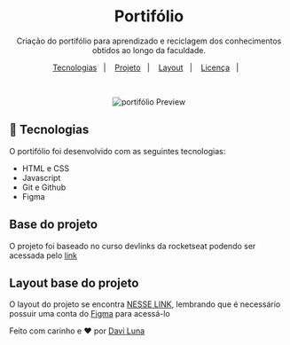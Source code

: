 <h1 align="center"> Portifólio </h1>

<p align="center">Criação do portifólio para aprendizado e reciclagem dos conhecimentos obtidos  ao longo da faculdade.</p>

<p align="center">
    <a href="#-tecnologias">Tecnologias</a>&nbsp;&nbsp;&nbsp;|&nbsp;&nbsp;&nbsp;
    <a href="">Projeto</a>&nbsp;&nbsp;&nbsp;|&nbsp;&nbsp;&nbsp;
    <a href="">Layout</a>&nbsp;&nbsp;&nbsp;|&nbsp;&nbsp;&nbsp;
    <a href="LICENSE">Licença</a>&nbsp;&nbsp;&nbsp;|&nbsp;&nbsp;&nbsp;
</p>

<br/>

<p align="center">
    <img alt="portifólio Preview" src=".github/preview.jpg">
</p>

## 🚀 Tecnologias

O portifólio foi desenvolvido com as seguintes tecnologias:

- HTML e CSS
- Javascript
- Git e Github
- Figma

## Base do projeto
O projeto foi baseado no curso devlinks da rocketseat podendo ser acessada pelo <a href="https://github.com/maykbrito/devlinks">link</a>

## Layout base do projeto

O layout do projeto se encontra [NESSE LINK](https://www.figma.com/community/file/1187422022288947321), lembrando que é necessário possuir uma conta do [Figma](https://figma.com) para acessá-lo

Feito com carinho e ♥ por [Davi Luna](https://github.com/davifurao)